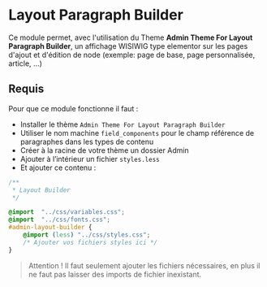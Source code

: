 # Layout Paragraph Builder

Ce module permet, avec l'utilisation du Theme **Admin Theme For Layout Paragraph Builder**, un affichage WISIWIG type elementor sur les pages d'ajout et d'édition de node (exemple: page de base, page personnalisée, article, ...)

## Requis

Pour que ce module fonctionne il faut :

 - Installer le thème `Admin Theme For Layout Paragraph Builder`
 - Utiliser le nom machine `field_components` pour le champ référence de paragraphes dans les types de contenu
 - Créer à la racine de votre thème un dossier Admin
 - Ajouter à l’intérieur un fichier `styles.less`
 - Et ajouter ce contenu :

```css
/**
 * Layout Builder
 */

@import  "../css/variables.css";
@import  "../css/fonts.css";
#admin-layout-builder {
	@import (less) "../css/styles.css";
	/* Ajouter vos fichiers styles ici */
}
```

> Attention ! Il faut seulement ajouter les fichiers nécessaires, en plus il ne faut pas laisser des imports de fichier inexistant.
